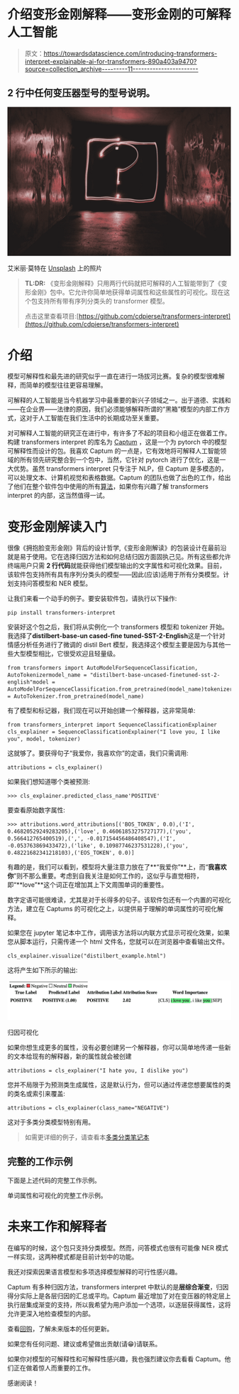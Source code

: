 # 介绍变形金刚解释——变形金刚的可解释人工智能

> 原文：<https://towardsdatascience.com/introducing-transformers-interpret-explainable-ai-for-transformers-890a403a9470?source=collection_archive---------11----------------------->

## 2 行中任何变压器型号的型号说明。

![](img/76c3f9bd10f30523764c15facbfd6904.png)

艾米丽·莫特在 [Unsplash](https://unsplash.com?utm_source=medium&utm_medium=referral) 上的照片

> **TL:DR:** 《变形金刚解释》只用两行代码就把可解释的人工智能带到了《变形金刚》包中。它允许你简单地获得单词属性和这些属性的可视化。现在这个包支持所有带有序列分类头的 transformer 模型。
> 
> 点击这里查看项目:[https://github.com/cdpierse/transformers-interpret](https://github.com/cdpierse/transformers-interpret)

# 介绍

模型可解释性和最先进的研究似乎一直在进行一场拔河比赛。复杂的模型很难解释，而简单的模型往往更容易理解。

可解释的人工智能是当今机器学习中最重要的新兴子领域之一。出于道德、实践和——在企业界——法律的原因，我们必须能够解释所谓的“黑箱”模型的内部工作方式，这对于人工智能在我们生活中的长期成功至关重要。

对可解释人工智能的研究正在进行中，有许多了不起的项目和小组正在做着工作。构建 transformers interpret 的库名为 [Captum](https://captum.ai/) ，这是一个为 pytorch 中的模型可解释性而设计的包。我喜欢 Captum 的一点是，它有效地将可解释人工智能领域的所有领先研究整合到一个包中，当然，它针对 pytorch 进行了优化，这是一大优势。虽然 transformers interpret 只专注于 NLP，但 Captum 是多模态的，可以处理文本、计算机视觉和表格数据。Captum 的团队也做了出色的工作，给出了他们在整个软件包中使用的所有[算法](https://captum.ai/docs/algorithms)，如果你有兴趣了解 transformers interpret 的内部，这当然值得一试。

# 变形金刚解读入门

很像《拥抱脸变形金刚》背后的设计哲学,《变形金刚解读》的包装设计在最前沿就是易于使用。它在选择归因方法和如何总结归因方面固执己见。所有这些都允许终端用户只需 **2 行代码**就能获得他们模型输出的文字属性和可视化效果。目前，该软件包支持所有具有序列分类头的模型——因此(应该)适用于所有分类模型。计划支持问答模型和 NER 模型。

让我们来看一个动手的例子。要安装软件包，请执行以下操作:

```
pip install transformers-interpret
```

安装好这个包之后，我们将从实例化一个 transformers 模型和 tokenizer 开始。我选择了**distilbert-base-un cased-fine tuned-SST-2-English**这是一个针对情感分析任务进行了微调的 distil Bert 模型，我选择这个模型主要是因为与其他一些大型模型相比，它很受欢迎且轻量级。

```
from transformers import AutoModelForSequenceClassification, AutoTokenizermodel_name = "distilbert-base-uncased-finetuned-sst-2-english"model = AutoModelForSequenceClassification.from_pretrained(model_name)tokenizer = AutoTokenizer.from_pretrained(model_name)
```

有了模型和标记器，我们现在可以开始创建一个解释器，这非常简单:

```
from transformers_interpret import SequenceClassificationExplainer
cls_explainer = SequenceClassificationExplainer("I love you, I like you", model, tokenizer)
```

这就够了。要获得句子“我爱你，我喜欢你”的定语，我们只需调用:

```
attributions = cls_explainer()
```

如果我们想知道哪个类被预测:

```
>>> cls_explainer.predicted_class_name'POSITIVE'
```

要查看原始数字属性:

```
>>> attributions.word_attributions[('BOS_TOKEN', 0.0),('I', 0.46820529249283205),('love', 0.46061853275727177),('you', 0.566412765400519),(',', -0.017154456486408547),('I', -0.053763869433472),('like', 0.10987746237531228),('you', 0.48221682341218103),('EOS_TOKEN', 0.0)]
```

有趣的是，我们可以看到，模型将大量注意力放在了**“我爱你”**上，而“**我喜欢你**”则不那么重要。考虑到自我关注是如何工作的，这似乎与直觉相符，即“**love”**这个词正在增加其上下文周围单词的重要性。

数字定语可能很难读，尤其是对于长得多的句子。该软件包还有一个内置的可视化方法，建立在 Captums 的可视化之上，以提供易于理解的单词属性的可视化解释。

如果您在 jupyter 笔记本中工作，调用该方法将以内联方式显示可视化效果，如果您从脚本运行，只需传递一个 html 文件名，您就可以在浏览器中查看输出文件。

```
cls_explainer.visualize("distilbert_example.html")
```

这将产生如下所示的输出:

![](img/d8598456aef7801d79d0a114ddcb81f1.png)

归因可视化

如果你想生成更多的属性，没有必要创建另一个解释器，你可以简单地传递一些新的文本给现有的解释器，新的属性就会被创建

```
attributions = cls_explainer("I hate you, I dislike you")
```

您并不局限于为预测类生成属性，这是默认行为，但可以通过传递您想要属性的类的类名或索引来覆盖:

```
attributions = cls_explainer(class_name="NEGATIVE")
```

这对于多类分类模型特别有用。

> 如需更详细的例子，请查看本[多类分类笔记本](https://github.com/cdpierse/transformers-interpret/blob/master/notebooks/multiclass_classification_example.ipynb)

## 完整的工作示例

下面是上述代码的完整工作示例。

单词属性和可视化的完整工作示例。

# 未来工作和解释者

在编写的时候，这个包只支持分类模型。然而，问答模式也很有可能像 NER 模式一样实现，这两种模式都是目前计划中的功能。

我还对探索因果语言模型和多项选择模型解释的可行性感兴趣。

Captum 有多种归因方法，transformers interpret 中默认的是**层综合渐变**，归因得分实际上是各层归因的汇总或平均。Captum 最近增加了对在变压器的特定层上执行层集成渐变的支持，所以我希望为用户添加一个选项，以逐层获得属性，这将允许更深入地检查模型的内部。

查看[回购](https://github.com/cdpierse/transformers-interpret)，了解未来版本的任何更新。

如果您有任何问题、建议或希望做出贡献(请😁)请联系。

如果你对模型的可解释性和可解释性感兴趣，我也强烈建议你去看看 Captum。他们正在做着惊人而重要的工作。

感谢阅读！